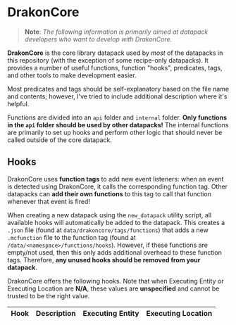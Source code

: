 # DrakonCore

> **Note**: *The following information is primarily aimed at datapack developers who want to develop with DrakonCore.*

**DrakonCore** is the core library datapack used by *most* of the datapacks in this repository (with the exception of some recipe-only datapacks). It provides a number of useful functions, function "hooks", predicates, tags, and other tools to make development easier.

Most predicates and tags should be self-explanatory based on the file name and contents; however, I've tried to include additional description where it's helpful.

Functions are divided into an `api` folder and `internal` folder. **Only functions in the `api` folder should be used by other datapacks!** The internal functions are primarily to set up hooks and perform other logic that should never be called outside of the core datapack.

## Hooks

DrakonCore uses **function tags** to add new event listeners: when an event is detected using DrakonCore, it calls the corresponding function tag. Other datapacks can **add their own functions** to this tag to call that function whenever that event is fired!

When creating a new datapack using the `new_datapack` utility script, all available hooks will automatically be added to the datapack. This creates a `.json` file (found at `data/drakoncore/tags/functions`) that adds a new `.mcfunction` file to the function tag (found at `/data/<namespace>/functions/hooks`). However, if these functions are empty/not used, then this only adds additional overhead to these function tags. Therefore, **any unused hooks should be removed from your datapack**.

DrakonCore offers the following hooks. Note that when Executing Entity or Executing Location are **N/A**, these values are **unspecified** and cannot be trusted to be the right value.

| Hook | Description | Executing Entity | Executing Location |
| --- | --- | --- | --- |